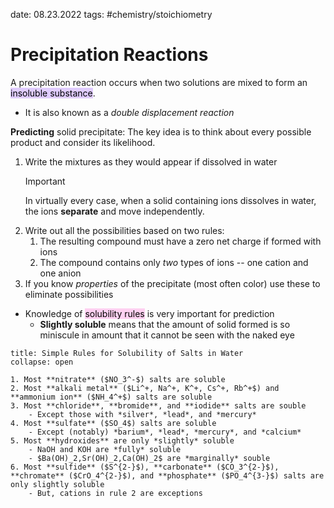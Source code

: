 date: 08.23.2022
tags: #chemistry/stoichiometry 
# Precipitation Reactions
A precipitation reaction occurs when two solutions are mixed to form an <mark style="background: #D2B3FFA6;">insoluble substance</mark>.
- It is also known as a *double displacement reaction*

**Predicting** solid precipitate:
The key idea is to think about every possible product and consider its likelihood.
1. Write the mixtures as they would appear if dissolved in water
  	> [!important] 
  	> In virtually every case, when a solid containing ions dissolves in water, the ions **separate** and move independently.
2. Write out all the possibilities based on two rules:
	1. The resulting compound must have a zero net charge if formed with ions
	2. The compound contains only *two* types of ions -- one cation and one anion
3. If you know *properties* of the precipitate (most often color) use these to eliminate possibilities
- Knowledge of <mark style="background: #FFB8EBA6;">solubility rules</mark> is very important for prediction
	- **Slightly soluble** means that the amount of solid formed is so miniscule in amount that it cannot be seen with the naked eye

```ad-summary
title: Simple Rules for Solubility of Salts in Water
collapse: open

1. Most **nitrate** ($NO_3^-$) salts are soluble
2. Most **alkali metal** ($Li^+, Na^+, K^+, Cs^+, Rb^+$) and **ammonium ion** ($NH_4^+$) salts are soluble
3. Most **chloride**, **bromide**, and **iodide** salts are souble
	- Except those with *silver*, *lead*, and *mercury*
4. Most **sulfate** ($SO_4$) salts are soluble
	- Except (notably) *barium*, *lead*, *mercury*, and *calcium*
5. Most **hydroxides** are only *slightly* soluble
	- NaOH and KOH are *fully* soluble
	- $Ba(OH)_2,Sr(OH)_2,Ca(OH)_2$ are *marginally* souble
6. Most **sulfide** ($S^{2-}$), **carbonate** ($CO_3^{2-}$), **chromate** ($CrO_4^{2-}$), and **phosphate** ($PO_4^{3-}$) salts are only slightly soluble
	- But, cations in rule 2 are exceptions
```




